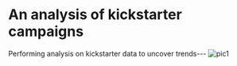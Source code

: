 # An analysis of kickstarter campaigns
Performing analysis on kickstarter data to uncover trends---
![pic1](Users/emily/Desktop/bootcamp_projects/crowdfunding_analysis/Picture2.png)
